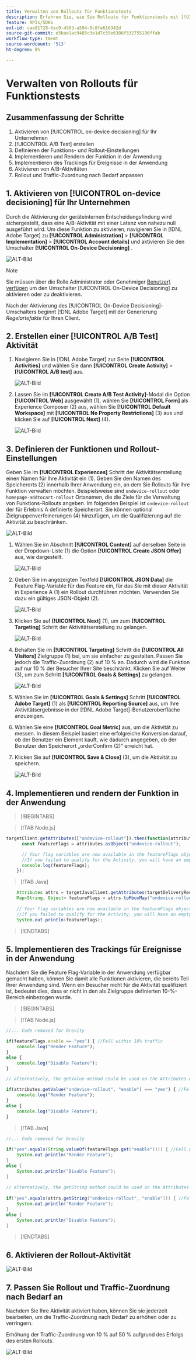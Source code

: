 ```yaml
---
title: Verwalten von Rollouts für Funktionstests
description: Erfahren Sie, wie Sie Rollouts für Funktionstests mit [!UICONTROL on-device decisioning] verwalten.
feature: APIs/SDKs
exl-id: caa91728-6ac0-4583-a594-0c8fe616342d
source-git-commit: e5bae1ac9485c3e1d7c55e6386f332755196ffab
workflow-type: tm+mt
source-wordcount: '513'
ht-degree: 0%

---
```


# Verwalten von Rollouts für Funktionstests

## Zusammenfassung der Schritte

1. Aktivieren von [!UICONTROL on-device decisioning] für Ihr Unternehmen
1. [!UICONTROL A/B Test] erstellen
1. Definieren der Funktions- und Rollout-Einstellungen
1. Implementieren und Rendern der Funktion in der Anwendung
1. Implementieren des Trackings für Ereignisse in der Anwendung
1. Aktivieren von A/B-Aktivitäten
1. Rollout und Traffic-Zuordnung nach Bedarf anpassen

## 1. Aktivieren von [!UICONTROL on-device decisioning] für Ihr Unternehmen

Durch die Aktivierung der geräteinternen Entscheidungsfindung wird sichergestellt, dass eine A/B-Aktivität mit einer Latenz von nahezu null ausgeführt wird. Um diese Funktion zu aktivieren, navigieren Sie in [!DNL Adobe Target] zu **[!UICONTROL Administration]** > **[!UICONTROL Implementation]** > **[!UICONTROL Account details]** und aktivieren Sie den Umschalter **[!UICONTROL On-Device Decisioning]** .

![ALT-Bild](assets/asset-odd-toggle.png)

>[!NOTE]
>
>Sie müssen über die Rolle Administrator oder Genehmiger [Benutzer) verfügen](https://experienceleague.adobe.com/docs/target/using/administer/manage-users/user-management.html) um den Umschalter [!UICONTROL On-Device Decisioning] zu aktivieren oder zu deaktivieren.

Nach der Aktivierung des [!UICONTROL On-Device Decisioning]-Umschalters beginnt [!DNL Adobe Target] mit der Generierung *Regelartefakte* für Ihren Client.

## 2. Erstellen einer [!UICONTROL A/B Test] Aktivität

1. Navigieren Sie in [!DNL Adobe Target] zur Seite **[!UICONTROL Activities]** und wählen Sie dann **[!UICONTROL Create Activity]** > **[!UICONTROL A/B test]** aus.

   ![ALT-Bild](assets/asset-ab.png)

1. Lassen Sie im **[!UICONTROL Create A/B Test Activity]**-Modal die Option **[!UICONTROL Web]** ausgewählt (1), wählen Sie **[!UICONTROL Form]** als Experience Composer (2) aus, wählen Sie **[!UICONTROL Default Workspace]** mit **[!UICONTROL No Property Restrictions]** (3) aus und klicken Sie auf **[!UICONTROL Next]** (4).

   ![ALT-Bild](assets/asset-form.png)

## 3. Definieren der Funktionen und Rollout-Einstellungen

Geben Sie im **[!UICONTROL Experiences]** Schritt der Aktivitätserstellung einen Namen für Ihre Aktivität ein (1). Geben Sie den Namen des Speicherorts (2) innerhalb Ihrer Anwendung ein, an dem Sie Rollouts für Ihre Funktion verwalten möchten. Beispielsweise sind `ondevice-rollout` oder `homepage-addtocart-rollout` Ortsnamen, die die Ziele für die Verwaltung von Funktions-Rollouts angeben. Im folgenden Beispiel ist `ondevice-rollout` der für Erlebnis A definierte Speicherort. Sie können optional Zielgruppenverfeinerungen (4) hinzufügen, um die Qualifizierung auf die Aktivität zu beschränken.

![ALT-Bild](assets/asset-location-rollout.png)

1. Wählen Sie im Abschnitt **[!UICONTROL Content]** auf derselben Seite in der Dropdown-Liste (1) die Option **[!UICONTROL Create JSON Offer]** aus, wie dargestellt.

   ![ALT-Bild](assets/asset-offer.png)

1. Geben Sie im angezeigten Textfeld **[!UICONTROL JSON Data]** die Feature Flag-Variable für das Feature ein, für das Sie mit dieser Aktivität in Experience A (1) ein Rollout durchführen möchten. Verwenden Sie dazu ein gültiges JSON-Objekt (2).

   ![ALT-Bild](assets/asset-json-a-rollout.png)

1. Klicken Sie auf **[!UICONTROL Next]** (1), um zum **[!UICONTROL Targeting]** Schritt der Aktivitätserstellung zu gelangen.

   ![ALT-Bild](assets/asset-next-2-t-rollout.png)

1. Behalten Sie im **[!UICONTROL Targeting]** Schritt die **[!UICONTROL All Visitors]** Zielgruppe (1) bei, um sie einfacher zu gestalten. Passen Sie jedoch die Traffic-Zuordnung (2) auf 10 % an. Dadurch wird die Funktion auf nur 10 % der Besucher Ihrer Site beschränkt. Klicken Sie auf Weiter (3), um zum Schritt **[!UICONTROL Goals & Settings]** zu gelangen.

   ![ALT-Bild](assets/asset-next-2-g-rollout.png)

1. Wählen Sie im **[!UICONTROL Goals & Settings]** Schritt **[!UICONTROL Adobe Target]** (1) als **[!UICONTROL Reporting Source]** aus, um Ihre Aktivitätsergebnisse in der [!DNL Adobe Target]-Benutzeroberfläche anzuzeigen.

1. Wählen Sie eine **[!UICONTROL Goal Metric]** aus, um die Aktivität zu messen. In diesem Beispiel basiert eine erfolgreiche Konversion darauf, ob der Benutzer ein Element kauft, wie dadurch angegeben, ob der Benutzer den Speicherort „orderConfirm (2)“ erreicht hat.

1. Klicken Sie auf **[!UICONTROL Save & Close]** (3), um die Aktivität zu speichern.

   ![ALT-Bild](assets/asset-conv-rollout.png)

## 4. Implementieren und rendern der Funktion in der Anwendung

>[!BEGINTABS]

>[!TAB Node.js]

```js {line-numbers="true"}
targetClient.getAttributes(["ondevice-rollout"]).then(function(attributes) {
      const featureFlags = attributes.asObject("ondevice-rollout");

      // Your flag variables are now available in the featureFlags object variable.
      //If you failed to qualify for the Activity, you will have an empty object.
      console.log(featureFlags);
    });
```

>[!TAB Java]

```java {line-numbers="true"}
    Attributes attrs = targetJavaClient.getAttributes(targetDeliveryRequest, "ondevice-rollout");
    Map<String, Object> featureFlags = attrs.toMboxMap("ondevice-rollout");
​
    // Your flag variables are now available in the featureFlags object variable.
    //If you failed to qualify for the Activity, you will have an empty object.
    System.out.println(featureFlags);
```

>[!ENDTABS]

## 5. Implementieren des Trackings für Ereignisse in der Anwendung

Nachdem Sie die Feature Flag-Variable in der Anwendung verfügbar gemacht haben, können Sie damit alle Funktionen aktivieren, die bereits Teil Ihrer Anwendung sind. Wenn ein Besucher nicht für die Aktivität qualifiziert ist, bedeutet dies, dass er nicht in den als Zielgruppe definierten 10-%-Bereich einbezogen wurde.

>[!BEGINTABS]

>[!TAB Node.js]

```js {line-numbers="true"}
//... Code removed for brevity

if(featureFlags.enable == "yes") { //Fell within 10% traffic
    console.log("Render Feature");
}
else {
    console.log("Disable Feature");
}

// alternatively, the getValue method could be used on the Attributes object.

if(attributes.getValue("ondevice-rollout", "enable") === "yes") { //Fell within 10% traffic
    console.log("Render Feature");
}
else {
    console.log("Disable Feature");
}
```

>[!TAB Java]

```java {line-numbers="true"}
//... Code removed for brevity
​
if("yes".equals(String.valueOf(featureFlags.get("enable")))) { //Fell within 10% traffic
    System.out.println("Render Feature");
}
else {
    System.out.println("Disable Feature");
}
​
// alternatively, the getString method could be used on the Attributes object.
​
if("yes".equals(attrs.getString("ondevice-rollout", "enable"))) { //Fell within 10% traffic
    System.out.println("Render Feature");
}
else {
    System.out.println("Disable Feature");
}
```

>[!ENDTABS]

## 6. Aktivieren der Rollout-Aktivität

![ALT-Bild](assets/asset-activate-rollout.png)

## 7. Passen Sie Rollout und Traffic-Zuordnung nach Bedarf an

Nachdem Sie Ihre Aktivität aktiviert haben, können Sie sie jederzeit bearbeiten, um die Traffic-Zuordnung nach Bedarf zu erhöhen oder zu verringern.

Erhöhung der Traffic-Zuordnung von 10 % auf 50 % aufgrund des Erfolgs des ersten Rollouts.

![ALT-Bild](assets/asset-adjust-rollout.png)
